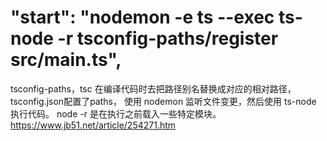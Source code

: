 # "start": "nodemon -e ts --exec ts-node -r tsconfig-paths/register src/main.ts",
tsconfig-paths，tsc 在编译代码时去把路径别名替换成对应的相对路径，tsconfig.json配置了paths，
使用 nodemon 监听文件变更，然后使用 ts-node 执行代码。
node -r 是在执行之前载入一些特定模块。
https://www.jb51.net/article/254271.htm